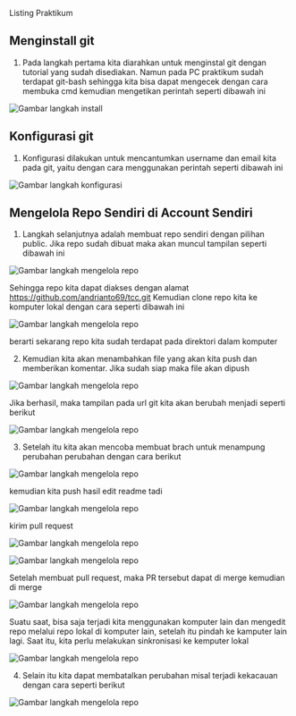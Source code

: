 Listing Praktikum

## Menginstall git

1. Pada langkah pertama kita diarahkan untuk menginstal git dengan tutorial yang sudah disediakan. Namun pada PC praktikum sudah terdapat git-bash sehingga kita bisa dapat mengecek dengan cara membuka cmd kemudian mengetikan perintah seperti dibawah ini


![Gambar langkah install](cek-instalasi-git-via-cmd.PNG)

## Konfigurasi git

1. Konfigurasi dilakukan untuk mencantumkan username dan email kita pada git, yaitu dengan cara menggunakan perintah seperti dibawah ini


![Gambar langkah konfigurasi](konfigurasi-git.PNG)

## Mengelola Repo Sendiri di Account Sendiri

1. Langkah selanjutnya adalah membuat repo sendiri dengan pilihan public. Jika repo sudah dibuat maka akan muncul tampilan seperti dibawah ini

![Gambar langkah mengelola repo](membuat-repo-sendiri.PNG)

Sehingga repo kita dapat diakses dengan alamat https://github.com/andrianto69/tcc.git
Kemudian clone repo kita ke komputer lokal dengan cara seperti dibawah ini

![Gambar langkah mengelola repo](clone-repo-ke-local.PNG)

berarti sekarang repo kita sudah terdapat pada direktori dalam komputer

2. Kemudian kita akan menambahkan file yang akan kita push dan memberikan komentar. Jika sudah siap maka file akan dipush

![Gambar langkah mengelola repo](push-github.PNG)

Jika berhasil, maka tampilan pada url git kita akan berubah menjadi seperti berikut

![Gambar langkah mengelola repo](tampilan-sesudah-push.PNG)

3. Setelah itu kita akan mencoba membuat brach untuk menampung perubahan perubahan dengan cara berikut

![Gambar langkah mengelola repo](branch-file.png)

kemudian kita push hasil edit readme tadi

![Gambar langkah mengelola repo](push-readme.PNG)

kirim pull request

![Gambar langkah mengelola repo](pull-request.PNG)

![Gambar langkah mengelola repo](add-pull-success.PNG)

Setelah membuat pull request, maka PR tersebut dapat di merge kemudian di merge

![Gambar langkah mengelola repo](confirm-merger.PNG)

Suatu saat, bisa saja terjadi kita menggunakan komputer lain dan mengedit repo melalui repo lokal di komputer lain, setelah itu pindah ke kamputer lain lagi. Saat itu, kita perlu melakukan sinkronisasi ke kemputer lokal

![Gambar langkah mengelola repo](git-pull.PNG)

4. Selain itu kita dapat membatalkan perubahan misal terjadi kekacauan dengan cara seperti berikut

![Gambar langkah mengelola repo](batal-ubah.PNG)
